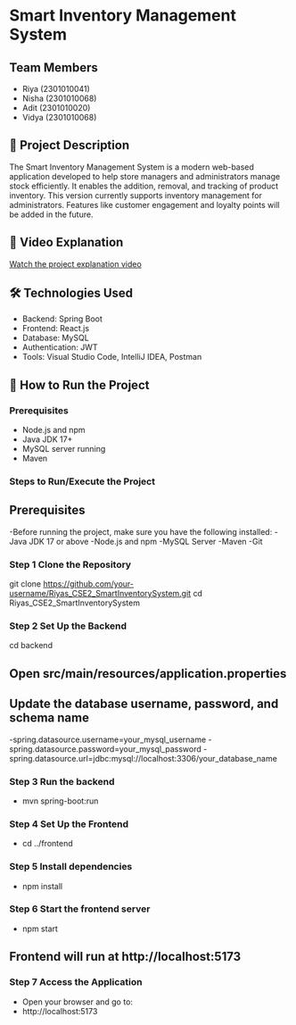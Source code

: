 # Smart Inventory Management System

## Team Members
- Riya (2301010041)
- Nisha (2301010068)
- Adit  (2301010020)
- Vidya (2301010068)

## 📌 Project Description
The Smart Inventory Management System is a modern web-based application developed to help store managers and administrators manage stock efficiently. It enables the addition, removal, and tracking of product inventory. This version currently supports inventory management for administrators. Features like customer engagement and loyalty points will be added in the future.

## 🎥 Video Explanation
[Watch the project explanation video](https://drive.google.com/file/d/1TQfCXRuoDsEyHchGxNe58GPi6g2UPlyD/view?usp=drivesdk)

## 🛠️ Technologies Used
- Backend: Spring Boot
- Frontend: React.js
- Database: MySQL
- Authentication: JWT
- Tools: Visual Studio Code, IntelliJ IDEA, Postman

## 🚀 How to Run the Project

### Prerequisites
- Node.js and npm
- Java JDK 17+
- MySQL server running
- Maven


### Steps to Run/Execute the Project
## Prerequisites
 -Before running the project, make sure you have the following installed:
 -Java JDK 17 or above
 -Node.js and npm
 -MySQL Server
 -Maven
 -Git

### Step 1 Clone the Repository
git clone https://github.com/your-username/Riyas_CSE2_SmartInventorySystem.git
cd Riyas_CSE2_SmartInventorySystem

### Step 2 Set Up the Backend
cd backend
   ## Open src/main/resources/application.properties

 ## Update the database username, password, and schema name
  -spring.datasource.username=your_mysql_username
  -spring.datasource.password=your_mysql_password
  -spring.datasource.url=jdbc:mysql://localhost:3306/your_database_name

### Step 3 Run the backend
  - mvn spring-boot:run

### Step 4 Set Up the Frontend
  - cd ../frontend

### Step 5 Install dependencies
  - npm install

### Step 6 Start the frontend server
  - npm start

 ## Frontend will run at http://localhost:5173

### Step 7  Access the Application
  - Open your browser and go to:
  - http://localhost:5173

